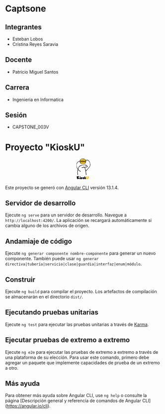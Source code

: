 # Captsone

## Integrantes
- Esteban Lobos
- Cristina Reyes Saravia

## Docente
- Patricio Miguel Santos

## Carrera
- Ingenieria en Informatica

## Sesión
- CAPSTONE_003V

#
# Proyecto "KioskU"
<!--![logo](logo.png)-->
<div align="center">
<img src="logo.png" alt="image" class="img-responsive" width='50' >
</div>

Este proyecto se generó con [Angular CLI](https://github.com/angular/angular-cli) versión 13.1.4.

## Servidor de desarrollo

Ejecute `ng serve` para un servidor de desarrollo. Navegue a `http://localhost:4200/`. La aplicación se recargará automáticamente si cambia alguno de los archivos de origen.

## Andamiaje de código

Ejecute `ng generar componente nombre-componente` para generar un nuevo componente. También puede usar `ng generar directiva|tubería|servicio|clase|guardia|interfaz|enum|módulo`.

## Construir

Ejecute `ng build` para compilar el proyecto. Los artefactos de compilación se almacenarán en el directorio `dist/`.

## Ejecutando pruebas unitarias

Ejecute `ng test` para ejecutar las pruebas unitarias a través de [Karma](https://karma-runner.github.io).

## Ejecutar pruebas de extremo a extremo

Ejecute `ng e2e` para ejecutar las pruebas de extremo a extremo a través de una plataforma de su elección. Para usar este comando, primero debe agregar un paquete que implemente capacidades de prueba de un extremo a otro.

## Más ayuda

Para obtener más ayuda sobre Angular CLI, use `ng help` o consulte la página [Descripción general y referencia de comandos de Angular CLI] (https://angular.io/cli).
